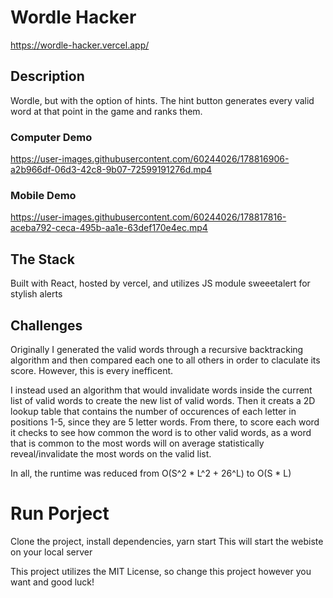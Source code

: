# Wordle Hacker
https://wordle-hacker.vercel.app/

## Description 
Wordle, but with the option of hints. The hint button generates every valid word at that point in the game and ranks them.

### Computer Demo
https://user-images.githubusercontent.com/60244026/178816906-a2b966df-06d3-42c8-9b07-72599191276d.mp4

### Mobile Demo
https://user-images.githubusercontent.com/60244026/178817816-aceba792-ceca-495b-aa1e-63def170e4ec.mp4

## The Stack
Built with React, hosted by vercel, and utilizes JS module sweeetalert for stylish alerts

## Challenges
Originally I generated the valid words through a recursive backtracking algorithm and then compared each one to all others in order to claculate its score. However, this is every inefficent. 

I instead used an algorithm that would invalidate words inside the current list of valid words to create the new list of valid words. Then it creats a 2D lookup table that contains the number of occurences of each letter in positions 1-5, since they are 5 letter words. From there, to score each word it checks to see how common the word is to other valid words, as a word that is common to the most words will on average statistically reveal/invalidate the most words on the valid list.

In all, the runtime was reduced from O(S^2 * L^2 + 26^L) to O(S * L)

# Run Porject
Clone the project, install dependencies, yarn start
This will start the webiste on your local server

This project utilizes the MIT License, so change this project however you want and good luck!